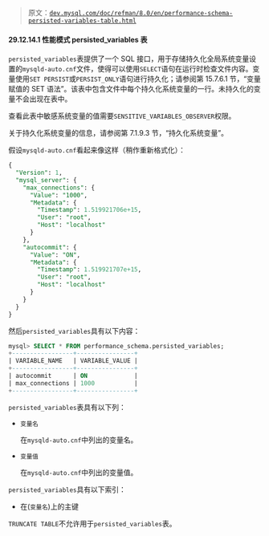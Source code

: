> 原文：[`dev.mysql.com/doc/refman/8.0/en/performance-schema-persisted-variables-table.html`](https://dev.mysql.com/doc/refman/8.0/en/performance-schema-persisted-variables-table.html)

#### 29.12.14.1 性能模式 persisted_variables 表

`persisted_variables`表提供了一个 SQL 接口，用于存储持久化全局系统变量设置的`mysqld-auto.cnf`文件，使得可以使用`SELECT`语句在运行时检查文件内容。变量使用`SET PERSIST`或`PERSIST_ONLY`语句进行持久化；请参阅第 15.7.6.1 节，“变量赋值的 SET 语法”。该表中包含文件中每个持久化系统变量的一行。未持久化的变量不会出现在表中。

查看此表中敏感系统变量的值需要`SENSITIVE_VARIABLES_OBSERVER`权限。

关于持久化系统变量的信息，请参阅第 7.1.9.3 节，“持久化系统变量”。

假设`mysqld-auto.cnf`看起来像这样（稍作重新格式化）：

```sql
{
  "Version": 1,
  "mysql_server": {
    "max_connections": {
      "Value": "1000",
      "Metadata": {
        "Timestamp": 1.519921706e+15,
        "User": "root",
        "Host": "localhost"
      }
    },
    "autocommit": {
      "Value": "ON",
      "Metadata": {
        "Timestamp": 1.519921707e+15,
        "User": "root",
        "Host": "localhost"
      }
    }
  }
}
```

然后`persisted_variables`具有以下内容：

```sql
mysql> SELECT * FROM performance_schema.persisted_variables;
+-----------------+----------------+
| VARIABLE_NAME   | VARIABLE_VALUE |
+-----------------+----------------+
| autocommit      | ON             |
| max_connections | 1000           |
+-----------------+----------------+
```

`persisted_variables`表具有以下列：

+   `变量名`

    在`mysqld-auto.cnf`中列出的变量名。

+   `变量值`

    在`mysqld-auto.cnf`中列出的变量值。

`persisted_variables`具有以下索引：

+   在(`变量名`)上的主键

`TRUNCATE TABLE`不允许用于`persisted_variables`表。
